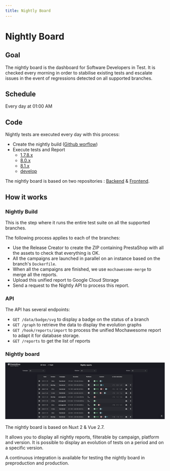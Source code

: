 ```yaml
---
title: Nightly Board
---
```


# Nightly Board

## Goal

The nightly board is the dashboard for Software Developers in Test. It is checked every morning in order to stabilise existing tests and escalate issues in the event of regressions detected on all supported branches.

## Schedule

Every day at 01:00 AM

## Code

Nightly tests are executed every day with this process:

* Create the nightly build ([Github worflow](https://github.com/PrestaShop/PrestaShop/blob/develop/.github/workflows/cron_nightly_build.yml))
* Execute tests and Report
    * [1.7.8.x](https://github.com/PrestaShop/PrestaShop/blob/develop/.github/workflows/cron_nightly_tests_1.7.8.x.yml)
    * [8.0.x](https://github.com/PrestaShop/PrestaShop/blob/develop/.github/workflows/cron_nightly_tests_8.0.x.yml)
    * [8.1.x](https://github.com/PrestaShop/PrestaShop/blob/develop/.github/workflows/cron_nightly_tests_8.1.x.yml)
    * [develop](https://github.com/PrestaShop/PrestaShop/blob/develop/.github/workflows/cron_nightly_tests_develop.yml)

The nightly board is based on two repositories : [Backend](https://github.com/PrestaShop/QANightlyResults) & [Frontend](https://github.com/PrestaShop/nightly-board/).

## How it works

### Nightly Build

This is the step where it runs the entire test suite on all the supported branches. 

The following process applies to each of the branches:

* Use the Release Creator to create the ZIP containing PrestaShop with all the assets to check that everything is OK.
* All the campaigns are launched in parallel on an instance  based on the branch's `Dockerfile`.
* When all the campaigns are finished, we use `mochawesome-merge` to merge all the reports.
* Upload this unified report to Google Cloud Storage
* Send a request to the Nightly API to process this report.

### API

The API has several endpoints:

* `GET /data/badge/svg` to display a badge on the status of a branch
* `GET /graph` to retrieve the data to display the evolution graphs
* `GET /hook/reports/import` to process the unified Mochawesome report to adapt it for database storage.
* `GET /reports` to get the list of reports

### Nightly board

![Nightly ](./images/nightly-board-1.png)

The nightly board is based on Nuxt 2 & Vue 2.7. 

It allows you to display all nightly reports, filterable by campaign, platform and version. It is possible to display an evolution of tests on a period and on a specific version.

A continuous integration is available for testing the nightly board in preproduction and production.